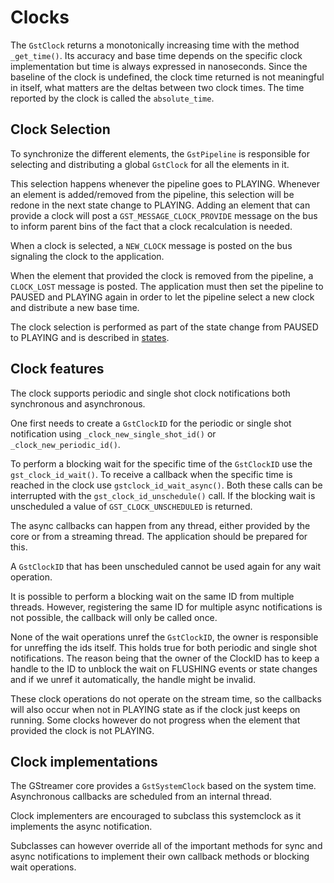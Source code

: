 # Clocks

The `GstClock` returns a monotonically increasing time with the method
`_get_time()`. Its accuracy and base time depends on the specific clock
implementation but time is always expressed in nanoseconds. Since the
baseline of the clock is undefined, the clock time returned is not
meaningful in itself, what matters are the deltas between two clock
times. The time reported by the clock is called the `absolute_time`.

## Clock Selection

To synchronize the different elements, the `GstPipeline` is responsible
for selecting and distributing a global `GstClock` for all the elements in
it.

This selection happens whenever the pipeline goes to PLAYING. Whenever
an element is added/removed from the pipeline, this selection will be
redone in the next state change to PLAYING. Adding an element that can
provide a clock will post a `GST_MESSAGE_CLOCK_PROVIDE` message on the
bus to inform parent bins of the fact that a clock recalculation is
needed.

When a clock is selected, a `NEW_CLOCK` message is posted on the bus
signaling the clock to the application.

When the element that provided the clock is removed from the pipeline, a
`CLOCK_LOST` message is posted. The application must then set the
pipeline to PAUSED and PLAYING again in order to let the pipeline select
a new clock and distribute a new base time.

The clock selection is performed as part of the state change from PAUSED
to PLAYING and is described in [states](additional/design/states.md).

## Clock features

The clock supports periodic and single shot clock notifications both
synchronous and asynchronous.

One first needs to create a `GstClockID` for the periodic or single shot
notification using `_clock_new_single_shot_id()` or
`_clock_new_periodic_id()`.

To perform a blocking wait for the specific time of the `GstClockID` use
the `gst_clock_id_wait()`. To receive a callback when the specific time
is reached in the clock use `gstclock_id_wait_async()`. Both these
calls can be interrupted with the `gst_clock_id_unschedule()` call. If
the blocking wait is unscheduled a value of `GST_CLOCK_UNSCHEDULED` is
returned.

The async callbacks can happen from any thread, either provided by the
core or from a streaming thread. The application should be prepared for
this.

A `GstClockID` that has been unscheduled cannot be used again for any wait
operation.

It is possible to perform a blocking wait on the same ID from multiple
threads. However, registering the same ID for multiple async
notifications is not possible, the callback will only be called once.

None of the wait operations unref the `GstClockID`, the owner is
responsible for unreffing the ids itself. This holds true for both
periodic and single shot notifications. The reason being that the owner
of the ClockID has to keep a handle to the ID to unblock the wait on
FLUSHING events or state changes and if we unref it automatically, the
handle might be invalid.

These clock operations do not operate on the stream time, so the
callbacks will also occur when not in PLAYING state as if the clock just
keeps on running. Some clocks however do not progress when the element
that provided the clock is not PLAYING.

## Clock implementations

The GStreamer core provides a `GstSystemClock` based on the system time.
Asynchronous callbacks are scheduled from an internal thread.

Clock implementers are encouraged to subclass this systemclock as it
implements the async notification.

Subclasses can however override all of the important methods for sync
and async notifications to implement their own callback methods or
blocking wait operations.
